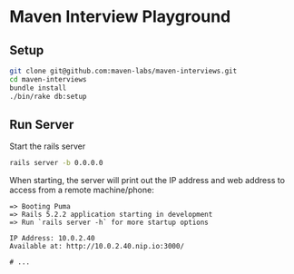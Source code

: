 # Maven Interview Playground

## Setup

``` bash
git clone git@github.com:maven-labs/maven-interviews.git
cd maven-interviews
bundle install
./bin/rake db:setup
```

## Run Server
Start the rails server
``` bash
rails server -b 0.0.0.0
```

When starting, the server will print out the IP address and web address to access from a remote machine/phone:
```
=> Booting Puma
=> Rails 5.2.2 application starting in development
=> Run `rails server -h` for more startup options

IP Address: 10.0.2.40
Available at: http://10.0.2.40.nip.io:3000/

# ...
```
